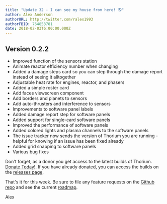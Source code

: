 ```yaml
---
title: "Update 32 - I can see my house from here! 🌎"
author: Alex Anderson
authorURL: http://twitter.com/ralex1993
authorFBID: 764853781
date: 2018-02-03T6:00:00.000Z
---
```


## Version 0.2.2

- Improved function of the sensors station
- Animate reactor efficiency number when changing
- Added a damage steps card so you can step through the damage report instead of seeing it alltogether
- Adjustable heat rate for engines, reactor, and phasers
- Added a simple roster card
- Add faces viewscreen component
- Add borders and planets to sensors
- Add auto-thrusters and interference to sensors
- Improvements to software panel labels
- Added damage report step for software panels
- Added support for single-card software panels
- Improved the performance of software panels
- Added colored lights and plasma channels to the software panels
- The issue tracker now sends the version of Thorium you are running - helpful for knowing if an issue has been fixed already
- Added grid snapping to software panels
- Various bug fixes

Don't forget, as a donor you get access to the latest builds of Thorium. [Donate Today!](/en/donate). If you have already donated, you can access the builds on the [releases page](/en/releases).

That's it for this week. Be sure to file any feature requests on the [Github repo](https://github.com/Thorium-Sim/thorium/issues) and see the current [roadmap](https://github.com/Thorium-Sim/thorium/projects/2).

Alex
